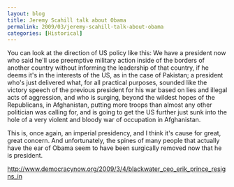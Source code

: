 ```yaml
---
layout: blog
title: Jeremy Scahill talk about Obama
permalink: 2009/03/jeremy-scahill-talk-about-obama
categories: [Historical]
---
```


<p>You can look at the direction of US policy like this: We have a president now who said he'll use preemptive military action inside of the borders of another country without informing the leadership of that country, if he deems it's in the interests of the US, as in the case of Pakistan; a president who's just delivered what, for all practical purposes, sounded like the victory speech of the previous president for his war based on lies and illegal acts of aggression, and who is surging, beyond the wildest hopes of the Republicans, in Afghanistan, putting more troops than almost any other politician was calling for, and is going to get the US further just sunk into the hole of a very violent and bloody war of occupation in Afghanistan.</p>
<p>This is, once again, an imperial presidency, and I think it's cause for great, great concern. And unfortunately, the spines of many people that actually have the ear of Obama seem to have been surgically removed now that he is president.</p>
<p><a href="http://www.democracynow.org/2009/3/4/blackwater_ceo_erik_prince_resigns_in" title="http://www.democracynow.org/2009/3/4/blackwater_ceo_erik_prince_resigns_in">http://www.democracynow.org/2009/3/4/blackwater_ceo_erik_prince_resigns_in</a></p>
